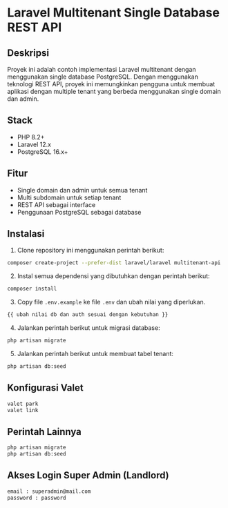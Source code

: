 # Laravel Multitenant Single Database REST API
## Deskripsi

Proyek ini adalah contoh implementasi Laravel multitenant dengan menggunakan single database PostgreSQL. Dengan menggunakan teknologi REST API, proyek ini memungkinkan pengguna untuk membuat aplikasi dengan multiple tenant yang berbeda menggunakan single domain dan admin.

## Stack

* PHP 8.2+
* Laravel 12.x
* PostgreSQL 16.x+

## Fitur

* Single domain dan admin untuk semua tenant
* Multi subdomain untuk setiap tenant
* REST API sebagai interface
* Penggunaan PostgreSQL sebagai database

## Instalasi

1. Clone repository ini menggunakan perintah berikut:
```bash
composer create-project --prefer-dist laravel/laravel multitenant-api
```
2. Instal semua dependensi yang dibutuhkan dengan perintah berikut:
```bash
composer install
```
3. Copy file `.env.example` ke file `.env` dan ubah nilai yang diperlukan.
```markdown README/.env
{{ ubah nilai db dan auth sesuai dengan kebutuhan }}
```
4. Jalankan perintah berikut untuk migrasi database:
```bash
php artisan migrate
```
5. Jalankan perintah berikut untuk membuat tabel tenant:
```bash
php artisan db:seed
```

## Konfigurasi Valet
```bash
valet park
valet link
```
## Perintah Lainnya
```bash
php artisan migrate
php artisan db:seed
```
## Akses Login Super Admin (Landlord)
```bash
email : superadmin@mail.com
password : password
```

